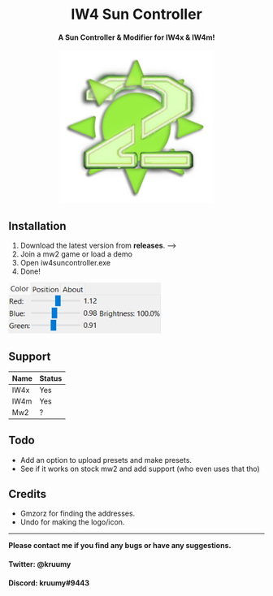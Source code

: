 <h1 align="center">
  <br>
  IW4 Sun Controller
  <br>
</h1>

<h4 align="center">A Sun Controller & Modifier for IW4x & IW4m</a>!</h4>
<div align="center">
  <a href="https://github.com/kruumy/iw4-sun-constoller">
    <img src="preview.png" alt="Preivew" width="300" height="300">
  </a>
</div>

## Installation

1. Download the latest version from **releases**. -->
2. Join a mw2 game or load a demo
3. Open iw4suncontroller.exe
4. Done!

<div align="left">
  <a href="https://github.com/kruumy/iw4-sun-controller/blob/main/preview2.png">
    <img src="preview2.png" alt="Preivew" width="300" height="100">
  </a>
</div>

## Support

| Name | Status |
| --- | --- |
| IW4x | Yes |
| IW4m | Yes |
| Mw2 | ? |


## Todo

* Add an option to upload presets and make presets.
* See if it works on stock mw2 and add support (who even uses that tho)

## Credits

- Gmzorz for finding the addresses.
- Undo for making the logo/icon.

---

**Please contact me if you find any bugs or have any suggestions.**
#### Twitter: @kruumy
#### Discord: kruumy#9443


